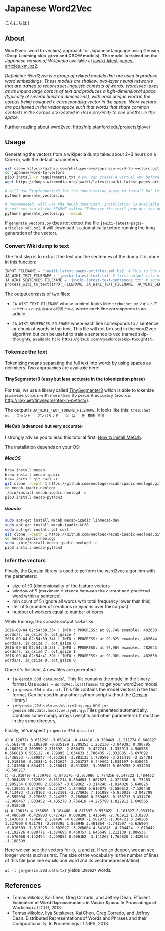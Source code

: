 # Japanese Word2Vec

こんにちは！

## About

Word2vec (word to vectors) approach for Japanese language using Gensim (Deep Learning skip-gram and CBOW models). The model is trained on the *Japanese version of Wikipedia* available at [jawiki-latest-pages-articles.xml.bz2](https://dumps.wikimedia.org/jawiki/latest/).

<i>Definition: Word2vec is a group of related models that are used to produce word embeddings. These models are shallow, two-layer neural networks that are trained to reconstruct linguistic contexts of words. Word2vec takes as its input a large corpus of text and produces a high-dimensional space (typically of several hundred dimensions), with each unique word in the corpus being assigned a corresponding vector in the space. Word vectors are positioned in the vector space such that words that share common contexts in the corpus are located in close proximity to one another in the space.</i>

Further reading about word2vec: http://nlp.stanford.edu/projects/glove/

## Usage

Generating the vectors from a wikipedia dump takes about 2~3 hours on a Core i5, with the default parameters.
```bash
git clone https://github.com/philipperemy/japanese-word-to-vectors.git
cd japanese-word-to-vectors
pip3 install -r requirements.txt # you can create a virtual env before.
wget https://dumps.wikimedia.org/jawiki/latest/jawiki-latest-pages-articles.xml.bz2 # 2.4GB. It can take some time depending of your internet speed!

# will use TinySegmenter3 for the tokenization (easy to install but less accurate)
python3 generate_vectors.py 

# recommended. will use the MeCab tokenizer. Installation is available at http://www.robfahey.co.uk/blog/japanese-text-analysis-in-python/
# next section of the README called "Tokenize the text" provides the details to install it as well.
python3 generate_vectors.py --mecab
```

If `generate_vectors.py` does not detect the file `jawiki-latest-pages-articles.xml.bz2`, it will download it automatically before running the long generation of the vectors.

### Convert Wiki dump to text
The first step is to extract the text and the sentences of the dump. It is done in this function:

```python
INPUT_FILENAME = 'jawiki-latest-pages-articles.xml.bz2' # This is the only input filename
JA_WIKI_TEXT_FILENAME = 'jawiki-latest-text.txt' # first output file of the function
JA_WIKI_SENTENCES_FILENAME = 'jawiki-latest-text-sentences.txt' # second output file of the function
process_wiki_to_text(INPUT_FILENAME, JA_WIKI_TEXT_FILENAME, JA_WIKI_SENTENCES_FILENAME)
```

The output consists of two files:

- `JA_WIKI_TEXT_FILENAME` whose content looks like:
`trebuchet msフォントアンパサンドとはを意味する記号である`
where each line corresponds to an article.

- `JA_WIKI_SENTENCES_FILENAME` where each line corresponds to a sentence or chunk of words in the text. This file will not be used in the word2vec algorithm but can be useful to train a sentence to vec (named skip-thoughts, available here https://github.com/ryankiros/skip-thoughts/).

### Tokenize the text

Tokenizing means separating the full text into words by using spaces as delimiters. Two approaches are available here:

#### TinySegmenter3 (easy but less accurate in the tokenization phase)

For this, we use a library called [TinySegmenter3](https://pypi.python.org/pypi/tinysegmenter3/0.1.0) which is able to tokenize japanese corpus with more than 95 percent accuracy (source: http://lilyx.net/tinysegmenter-in-python/).

The output is `JA_WIKI_TEXT_TOKENS_FILENAME`. It looks like this:
`trebuchet   ms   フォント   アンパサンド   と は   を 意味 する`

#### MeCab (advanced but very accurate)

I strongly advise you to read this tutorial first: [How to install MeCab](http://www.robfahey.co.uk/blog/japanese-text-analysis-in-python/).

The installation depends on your OS:

##### MacOS

```bash
brew install mecab
brew install mecab-ipadic
brew install git curl xz
git clone --depth 1 https://github.com/neologd/mecab-ipadic-neologd.git
cd mecab-ipadic-neologd
./bin/install-mecab-ipadic-neologd -n
pip3 install mecab-python3
```

##### Ubuntu

```bash
sudo apt-get install mecab mecab-ipadic libmecab-dev
sudo apt-get install mecab-ipadic-utf8
sudo apt-get install git curl
git clone --depth 1 https://github.com/neologd/mecab-ipadic-neologd.git
cd mecab-ipadic-neologd
sudo ./bin/install-mecab-ipadic-neologd -n
pip3 install mecab-python3
```

### Infer the vectors
Finally, the [Gensim](https://radimrehurek.com/gensim/) library is used to perform the word2vec algorithm with the parameters:
- size of 50 (dimensionality of the feature vectors)
- window of 5 (maximum distance between the current and predicted word within a sentence)
- min count of 5 (ignore all words with total frequency lower than this)
- iter of 5 (number of iterations or epochs over the corpus)
- number of workers equal to number of cores

While training, the console output looks like:
```
2016-09-04 02:54:38,354 : INFO : PROGRESS: at 99.74% examples, 482630 words/s, in_qsize 5, out_qsize 4
2016-09-04 02:54:39,346 : INFO : PROGRESS: at 99.82% examples, 482644 words/s, in_qsize 7, out_qsize 0
2016-09-04 02:54:40,356 : INFO : PROGRESS: at 99.90% examples, 482643 words/s, in_qsize 7, out_qsize 1
2016-09-04 02:54:41,390 : INFO : PROGRESS: at 99.98% examples, 482630 words/s, in_qsize 8, out_qsize 0
```
Once it's finished, 4 new files are generated:
- `ja-gensim.50d.data.model`. This file contains the model in the binary format. Use `model = Word2Vec.load(fname)` to get your word2vec model.
- `ja-gensim.50d.data.txt`. This file contains the model vectors in the text format. Can be used in any other python script without the [Gensim](https://radimrehurek.com/gensim/) library!
- `ja-gensim.50d.data.model.syn1neg.npy` and `ja-gensim.50d.data.model.wv.syn0.npy`. Files generated automatically. Contains some numpy arrays (weights and other parameters). It must be in the same directory.

Finally, let's inspect `ja-gensim.50d.data.txt`

```
の 0.128774 3.631298 -3.058414 -0.434418 -0.300449 -1.211774 0.608027 -5.561740 -1.186208 -0.035129 1.709353 1.252130 -3.849393 0.390795 4.260262 0.209959 2.316592 -2.880473 -0.427741 -1.335913 4.500565 0.556813 0.585122 -0.739895 1.034633 3.786435 -1.032835 -5.697092 1.436553 -1.689847 -4.953261 -3.883135 1.730590 -3.211419 -2.154781 -1.915586 -0.283341 0.332927 -2.281737 0.440092 1.535507 0.925073 -4.101060 0.634421 -4.230011 -0.313288 -3.955676 0.009256 2.931253 -0.500217
に -2.019490 4.359702 -1.845176 -2.663986 1.774256 0.147722 1.484422 -2.984465 2.262582 -0.861214 0.804603 1.007627 -4.322638 -0.173283 2.905254 0.803300 2.850667 -3.859382 -0.214240 -1.914028 5.640825 -0.139551 0.243700 -3.234274 1.844652 6.613075 -2.586612 -7.520448 4.413483 -3.270162 -2.952101 -2.278936 7.161888 -6.830038 -2.042799 -0.559094 -2.270651 2.744259 -2.250800 0.269468 -0.153715 3.831476 -2.068467 1.833452 -4.605278 3.756418 -4.275790 1.822912 1.606565 -2.918230
は 0.296134 4.136690 -3.184480 -0.817397 0.555022 -1.181827 0.933714 -4.486689 -0.429983 0.427427 0.089208 1.415648 -2.763912 1.310283 5.143843 1.778646 2.280496 -4.852800 -1.581973 -1.364721 3.240205 1.227000 0.931791 -2.009395 1.856946 3.401864 -1.741597 -6.626904 -0.016503 -3.313225 -2.302027 -3.208004 4.541845 -4.704424 -2.073442 -1.192726 0.880771 -1.584695 0.450757 1.645549 1.212130 1.006536 -3.576060 0.142494 -4.799853 0.906162 -3.141263 1.762820 2.482034 -1.188599
```
Here we can see the vectors for `の`, `に` and `は`. If we go deeper, we can see longer words such as `文献`. The size of the vocabulary is the number of lines of this file (one line equals one word and its vector representation).

`wc -l ja-gensim.50d.data.txt` yields `1200627` words.


## References
- Tomas Mikolov, Kai Chen, Greg Corrado, and Jeffrey Dean. Efficient Estimation of Word Representations in Vector Space. In Proceedings of Workshop at ICLR, 2013.
-	Tomas Mikolov, Ilya Sutskever, Kai Chen, Greg Corrado, and Jeffrey Dean. Distributed Representations of Words and Phrases and their Compositionality. In Proceedings of NIPS, 2013.
